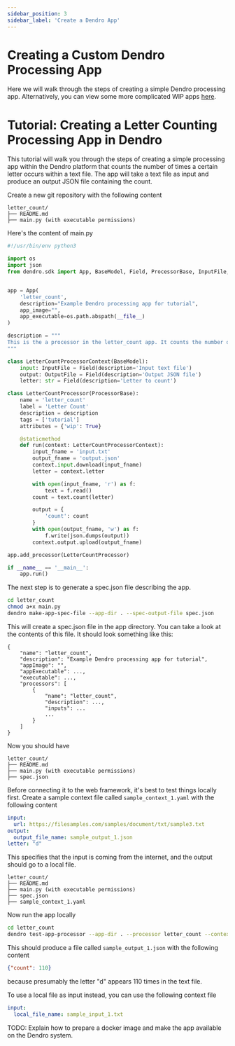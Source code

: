 ```yaml
---
sidebar_position: 3
sidebar_label: 'Create a Dendro App'
---
```


# Creating a Custom Dendro Processing App

Here we will walk through the steps of creating a simple Dendro processing app. Alternatively, you can view some more complicated WIP apps [here](https://github.com/scratchrealm/pc-spike-sorting).


# Tutorial: Creating a Letter Counting Processing App in Dendro

This tutorial will walk you through the steps of creating a simple processing app within the Dendro platform that counts the number of times a certain letter occurs within a text file. The app will take a text file as input and produce an output JSON file containing the count.

Create a new git repository with the following content

```text
letter_count/
├── README.md
├── main.py (with executable permissions)
```

Here's the content of main.py

```python
#!/usr/bin/env python3

import os
import json
from dendro.sdk import App, BaseModel, Field, ProcessorBase, InputFile, OutputFile


app = App(
    'letter_count',
    description="Example Dendro processing app for tutorial",
    app_image="",
    app_executable=os.path.abspath(__file__)
)

description = """
This is the a processor in the letter_count app. It counts the number of times a particular letter appears in a text file and produces a JSON file with the result.
"""

class LetterCountProcessorContext(BaseModel):
    input: InputFile = Field(description='Input text file')
    output: OutputFile = Field(description='Output JSON file')
    letter: str = Field(description='Letter to count')

class LetterCountProcessor(ProcessorBase):
    name = 'letter_count'
    label = 'Letter Count'
    description = description
    tags = ['tutorial']
    attributes = {'wip': True}

    @staticmethod
    def run(context: LetterCountProcessorContext):
        input_fname = 'input.txt'
        output_fname = 'output.json'
        context.input.download(input_fname)
        letter = context.letter

        with open(input_fname, 'r') as f:
            text = f.read()
        count = text.count(letter)

        output = {
            'count': count
        }
        with open(output_fname, 'w') as f:
            f.write(json.dumps(output))
        context.output.upload(output_fname)

app.add_processor(LetterCountProcessor)

if __name__ == '__main__':
    app.run()
```

The next step is to generate a spec.json file describing the app.

```bash
cd letter_count
chmod a+x main.py
dendro make-app-spec-file --app-dir . --spec-output-file spec.json
```

This will create a spec.json file in the app directory. You can take a look at the contents of this file. It should look something like this:

```text
{
    "name": "letter_count",
    "description": "Example Dendro processing app for tutorial",
    "appImage": "",
    "appExecutable": ...,
    "executable": ...,
    "processors": [
        {
            "name": "letter_count",
            "description": ...,
            "inputs": ...
            ...
        }
    ]
}
```

Now you should have

```text
letter_count/
├── README.md
├── main.py (with executable permissions)
├── spec.json
```

Before connecting it to the web framework, it's best to test things locally first. Create a sample context file called `sample_context_1.yaml` with the following content

```yaml
input:
  url: https://filesamples.com/samples/document/txt/sample3.txt
output:
  output_file_name: sample_output_1.json
letter: "d"
```

This specifies that the input is coming from the internet, and the output should go to a local file.

```text
letter_count/
├── README.md
├── main.py (with executable permissions)
├── spec.json
├── sample_context_1.yaml
```

Now run the app locally

```bash
cd letter_count
dendro test-app-processor --app-dir . --processor letter_count --context sample_context.yaml
```

This should produce a file called `sample_output_1.json` with the following content

```json
{"count": 110}
```

because presumably the letter "d" appears 110 times in the text file.

To use a local file as input instead, you can use the following context file

```yaml
input:
  local_file_name: sample_input_1.txt
```

TODO: Explain how to prepare a docker image and make the app available on the Dendro system.
